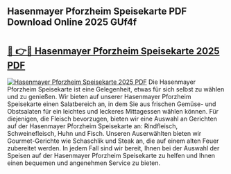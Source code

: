 ## Hasenmayer Pforzheim Speisekarte PDF Download Online 2025 GUf4f

# <h2><a href="http://gc869mb.nevu.top/?p=Hasenmayer+Pforzheim+Speisekarte">🔗 👉🔴 Hasenmayer Pforzheim Speisekarte 2025 PDF</a></h2>

[![Hasenmayer Pforzheim Speisekarte 2025 PDF](https://i.imgur.com/dBaPXMq.png)](http://gc869mb.nevu.top/?p=Hasenmayer+Pforzheim+Speisekarte)
Die Hasenmayer Pforzheim Speisekarte ist eine Gelegenheit, etwas für sich selbst zu wählen und zu genießen. Wir bieten auf unserer Hasenmayer Pforzheim Speisekarte einen Salatbereich an, in dem Sie aus frischen Gemüse- und Obstsalaten für ein leichtes und leckeres Mittagessen wählen können. Für diejenigen, die Fleisch bevorzugen, bieten wir eine Auswahl an Gerichten auf der Hasenmayer Pforzheim Speisekarte an: Rindfleisch, Schweinefleisch, Huhn und Fisch. Unseren Auserwählten bieten wir Gourmet-Gerichte wie Schaschlik und Steak an, die auf einem alten Feuer zubereitet werden. In jedem Fall sind wir bereit, Ihnen bei der Auswahl der Speisen auf der Hasenmayer Pforzheim Speisekarte zu helfen und Ihnen einen bequemen und angenehmen Service zu bieten.
